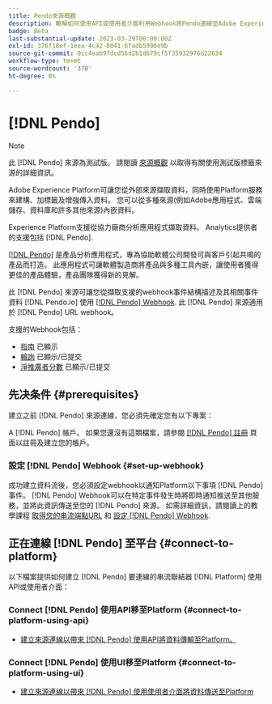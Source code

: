 ```yaml
---
title: Pendo來源概觀
description: 瞭解如何使用API或使用者介面利用Webhook將Pendo連線至Adobe Experience Platform
badge: Beta
last-substantial-update: 2023-03-29T00:00:00Z
exl-id: 376f18ef-1eea-4c42-8041-6fadb5906e9b
source-git-commit: 0cc4eab97dcd56d2b1d679cf5f35932976d22634
workflow-type: tm+mt
source-wordcount: '370'
ht-degree: 0%

---
```


# [!DNL Pendo]

>[!NOTE]
>
>此 [!DNL Pendo] 來源為測試版。 請閱讀 [來源概觀](../../home.md#terms-and-conditions) 以取得有關使用測試版標籤來源的詳細資訊。

Adobe Experience Platform可讓您從外部來源擷取資料，同時使用Platform服務來建構、加標籤及增強傳入資料。 您可以從多種來源(例如Adobe應用程式、雲端儲存、資料庫和許多其他來源)內嵌資料。

Experience Platform支援從協力廠商分析應用程式擷取資料。 Analytics提供者的支援包括 [!DNL Pendo].

[[!DNL Pendo]](https://pendo.io/) 是產品分析應用程式，專為協助軟體公司開發可與客戶引起共鳴的產品而打造。 此應用程式可讓軟體製造商將產品與多種工具內嵌，讓使用者獲得更佳的產品體驗，產品團隊獲得新的見解。

此 [!DNL Pendo] 來源可讓您從擷取支援的webhook事件結構描述及其相關事件資料 [!DNL Pendo.io] 使用 [[!DNL Pendo] Webhook](https://support.pendo.io/hc/en-us/articles/360032285012-Webhooks). 此 [!DNL Pendo] 來源適用於 [!DNL Pendo] URL webhook。

支援的Webhook包括：

* [指南](https://support.pendo.io/hc/en-us/articles/8146679315867-Creating-a-Guide) 已顯示
* [輪詢](https://support.pendo.io/hc/en-us/articles/360031867152-Polls-Classic-) 已顯示/已提交
* [淨推廣者分數](https://support.pendo.io/hc/en-us/articles/360033527151-Set-up-an-NPS-Survey) 已顯示/已提交

## 先决条件 {#prerequisites}

建立之前 [!DNL Pendo] 來源連線，您必須先確定您有以下專案：

A [!DNL Pendo] 帳戶。 如果您還沒有這類檔案，請參閱 [[!DNL Pendo] 註冊](https://app.pendo.io/register) 頁面以註冊及建立您的帳戶。

### 設定 [!DNL Pendo] Webhook {#set-up-webhook}

成功建立資料流後，您必須設定webhook以通知Platform以下事項 [!DNL Pendo] 事件。 [!DNL Pendo] Webhook可以在特定事件發生時將即時通知推送至其他服務，並將此資訊傳送至您的 [!DNL Pendo] 來源。 如需詳細資訊，請閱讀上的教學課程 [取得您的串流端點URL](../../tutorials/ui/create/analytics/pendo-webhook.md#get-streaming-endpoint) 和 [設定 [!DNL Pendo] Webhook](../../tutorials/ui/create/analytics/pendo-webhook.md#set-up-webhook).

## 正在連線 [!DNL Pendo] 至平台 {#connect-to-platform}

以下檔案提供如何建立 [!DNL Pendo] 要連線的串流聯結器 [!DNL Platform] 使用API或使用者介面：

### Connect [!DNL Pendo] 使用API移至Platform {#connect-to-platform-using-api}

* [建立來源連線以帶來 [!DNL Pendo] 使用API將資料傳輸至Platform。](../../tutorials/api/create/analytics/pendo-webhook.md)

### Connect [!DNL Pendo] 使用UI移至Platform {#connect-to-platform-using-ui}

* [建立來源連線以帶來 [!DNL Pendo] 使用使用者介面將資料傳送至Platform](../../tutorials/ui/create/analytics/pendo-webhook.md)
